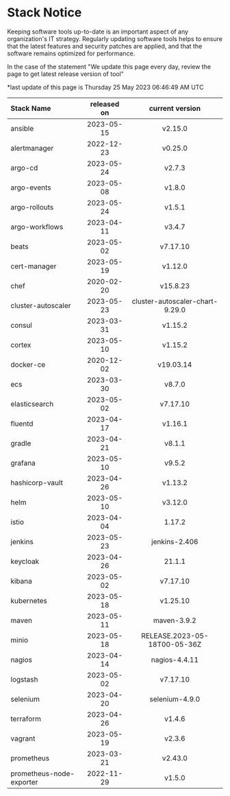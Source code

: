 # Stack Notice  
  

Keeping software tools up-to-date is an important aspect of any organization's IT strategy. Regularly updating software tools helps to ensure that the latest features and security patches are applied, and that the software remains optimized for performance.

In the case of the statement "We update this page every day, review the page to get latest release version of tool"  

*last update of this page is Thursday 25 May 2023 06:46:49 AM UTC

<center>

| Stack Name | released on    | current version    |
| :----- | :---: | :---: |
|ansible|2023-05-15|v2.15.0|
|alertmanager|2022-12-23|v0.25.0|
|argo-cd|2023-05-24|v2.7.3|
|argo-events|2023-05-08|v1.8.0|
|argo-rollouts|2023-05-24|v1.5.1|
|argo-workflows|2023-04-11|v3.4.7|
|beats|2023-05-02|v7.17.10|
|cert-manager|2023-05-19|v1.12.0|
|chef|2020-02-20|v15.8.23|
|cluster-autoscaler|2023-05-23|cluster-autoscaler-chart-9.29.0|
|consul|2023-03-31|v1.15.2|
|cortex|2023-05-10|v1.15.2|
|docker-ce|2020-12-02|v19.03.14|
|ecs|2023-03-30|v8.7.0|
|elasticsearch|2023-05-02|v7.17.10|
|fluentd|2023-04-17|v1.16.1|
|gradle|2023-04-21|v8.1.1|
|grafana|2023-05-10|v9.5.2|
|hashicorp-vault|2023-04-26|v1.13.2|
|helm|2023-05-10|v3.12.0|
|istio|2023-04-04|1.17.2|
|jenkins|2023-05-23|jenkins-2.406|
|keycloak|2023-04-26|21.1.1|
|kibana|2023-05-02|v7.17.10|
|kubernetes|2023-05-18|v1.25.10|
|maven|2023-05-11|maven-3.9.2|
|minio|2023-05-18|RELEASE.2023-05-18T00-05-36Z|
|nagios|2023-04-14|nagios-4.4.11|
|logstash|2023-05-02|v7.17.10|
|selenium|2023-04-20|selenium-4.9.0|
|terraform|2023-04-26|v1.4.6|
|vagrant|2023-05-19|v2.3.6|
|prometheus|2023-03-21|v2.43.0|
|prometheus-node-exporter|2022-11-29|v1.5.0|

</center>

